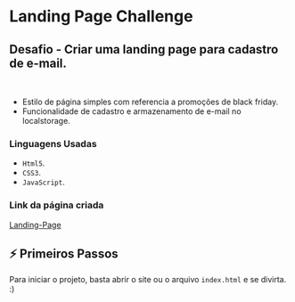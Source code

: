 
# Landing Page Challenge

## Desafio - Criar uma **landing page** para cadastro de e-mail. 
<br> 

* Estilo de página simples com referencia a promoções de black friday.
* Funcionalidade de cadastro e armazenamento de e-mail no localstorage.


### Linguagens Usadas

* `Html5`.
* `CSS3`.
* `JavaScript`.

### Link da página criada

[Landing-Page](https://hc-lp-challenge.netlify.app/)


## ⚡️ Primeiros Passos

Para iniciar o projeto, basta abrir o site ou o arquivo `index.html` e se divirta. :)

